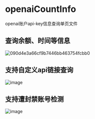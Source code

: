 # openaiCountInfo
openai账户api-key信息查询单页文件
## 查询余额、时间等信息
![090d4e3a66cf9b7446bb463754fcbb0](https://user-images.githubusercontent.com/75829171/230343716-454af68c-d7c8-4b09-a01a-63a583999da0.png)

## 支持自定义api链接查询
![image](https://user-images.githubusercontent.com/75829171/225903005-8b4b51da-5c62-4a50-8a1c-35a012fd851c.png)
## 支持遭封禁账号检测
![image](https://user-images.githubusercontent.com/75829171/225903149-55b9afe6-19ed-40f5-a0df-af09c8278d50.png)
